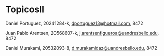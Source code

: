 # TopicosII
 Daniel Portuguez, 20241284-k, dportuguez13@hotmail.com, 8472
 
 Juan Pablo Arentsen, 20568607-k, j.arentsenfigueroa@uandresbello.edu, 8472
 
 Daniel Murakami, 20532093-8, d.murakamidaz@uandresbello.edu, 8472
